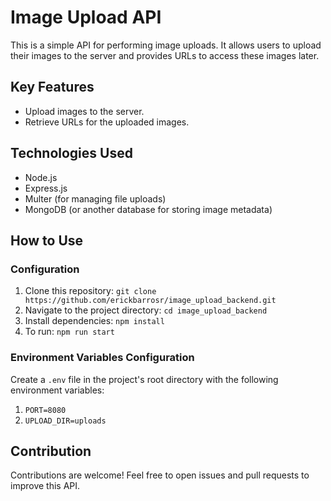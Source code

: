 # Image Upload API

This is a simple API for performing image uploads. It allows users to upload their images to the server and provides URLs to access these images later.

## Key Features

- Upload images to the server.
- Retrieve URLs for the uploaded images.

## Technologies Used

- Node.js
- Express.js
- Multer (for managing file uploads)
- MongoDB (or another database for storing image metadata)

## How to Use

### Configuration

1. Clone this repository: `git clone https://github.com/erickbarrosr/image_upload_backend.git`
2. Navigate to the project directory: `cd image_upload_backend`
3. Install dependencies: `npm install`
4. To run: `npm run start`

### Environment Variables Configuration

Create a `.env` file in the project's root directory with the following environment variables:

1. `PORT=8080`
2. `UPLOAD_DIR=uploads`

## Contribution

Contributions are welcome! Feel free to open issues and pull requests to improve this API.
